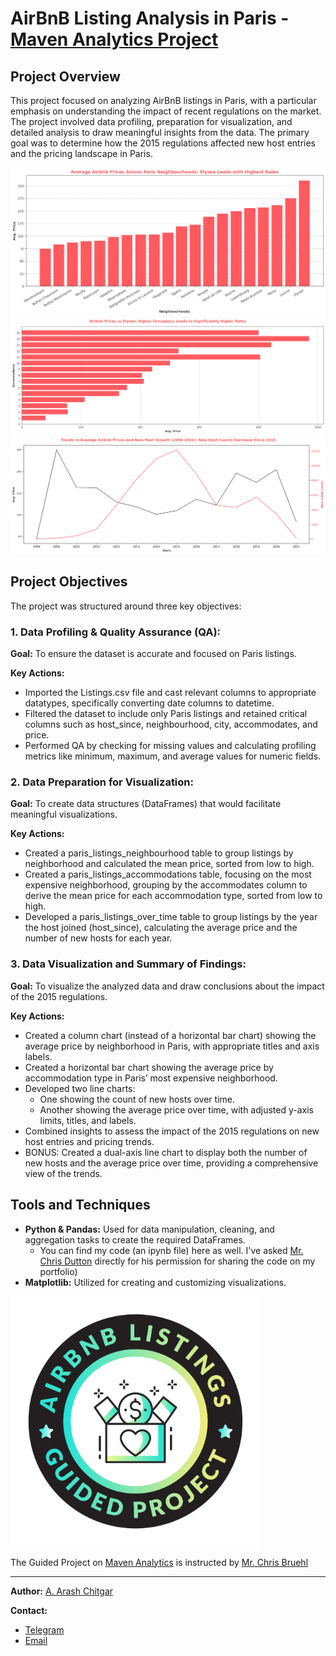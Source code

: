 # AirBnB Listing Analysis in Paris - [Maven Analytics Project](https://mavenanalytics.io/blog/introducing-guided-projects)

## Project Overview
This project focused on analyzing AirBnB listings in Paris, with a particular emphasis on understanding the impact of recent regulations on the market. The project involved data profiling, preparation for visualization, and detailed analysis to draw meaningful insights from the data. The primary goal was to determine how the 2015 regulations affected new host entries and the pricing landscape in Paris.

![Average Airbnb Prices Across Paris Neighbourhoods - Elysee Leads with Highest Rates](https://github.com/ArashCh/Data-Analysis-Portfolio/blob/master/Python/Maven%20Analytics%20-%20Airbnb%20Listings%20%26%20Reviews/Visualizations/Average%20Airbnb%20Prices%20Across%20Paris%20Neighbourhoods%20-%20Elysee%20Leads%20with%20Highest%20Rates.png)
![Airbnb Prices in Elysee - Higher Occupancy Leads to Significantly Higher Rates](https://github.com/ArashCh/Data-Analysis-Portfolio/blob/master/Python/Maven%20Analytics%20-%20Airbnb%20Listings%20%26%20Reviews/Visualizations/Airbnb%20Prices%20in%20Elysee%20-%20Higher%20Occupancy%20Leads%20to%20Significantly%20Higher%20Rates.png)
![Trends in Average Airbnb Prices and New Host Growth (2008-2021) - New Host Counts Decrease Since 2015](https://github.com/ArashCh/Data-Analysis-Portfolio/blob/master/Python/Maven%20Analytics%20-%20Airbnb%20Listings%20%26%20Reviews/Visualizations/Trends%20in%20Average%20Airbnb%20Prices%20and%20New%20Host%20Growth%20(2008-2021)%20-%20New%20Host%20Counts%20Decrease%20Since%202015.png)


## Project Objectives
The project was structured around three key objectives:
### 1. Data Profiling & Quality Assurance (QA):
**Goal:** To ensure the dataset is accurate and focused on Paris listings.

**Key Actions:**
- Imported the Listings.csv file and cast relevant columns to appropriate datatypes, specifically converting date columns to datetime.
- Filtered the dataset to include only Paris listings and retained critical columns such as host_since, neighbourhood, city, accommodates, and price.
- Performed QA by checking for missing values and calculating profiling metrics like minimum, maximum, and average values for numeric fields.
### 2. Data Preparation for Visualization:
**Goal:** To create data structures (DataFrames) that would facilitate meaningful visualizations.

**Key Actions:**
- Created a paris_listings_neighbourhood table to group listings by neighborhood and calculated the mean price, sorted from low to high.
- Created a paris_listings_accommodations table, focusing on the most expensive neighborhood, grouping by the accommodates column to derive the mean price for each accommodation type, sorted from low to high.
- Developed a paris_listings_over_time table to group listings by the year the host joined (host_since), calculating the average price and the number of new hosts for each year.
### 3. Data Visualization and Summary of Findings:
**Goal:** To visualize the analyzed data and draw conclusions about the impact of the 2015 regulations.

**Key Actions:**
- Created a column chart (instead of a horizontal bar chart) showing the average price by neighborhood in Paris, with appropriate titles and axis labels.
- Created a horizontal bar chart showing the average price by accommodation type in Paris’ most expensive neighborhood.
- Developed two line charts:
  - One showing the count of new hosts over time.
  - Another showing the average price over time, with adjusted y-axis limits, titles, and labels.
- Combined insights to assess the impact of the 2015 regulations on new host entries and pricing trends.
- BONUS: Created a dual-axis line chart to display both the number of new hosts and the average price over time, providing a comprehensive view of the trends.

## Tools and Techniques
- **Python & Pandas:** Used for data manipulation, cleaning, and aggregation tasks to create the required DataFrames.
  - You can find my code (an ipynb file) here as well. I've asked [Mr. Chris Dutton](https://mavenanalytics.io/meet-the-team/chris-dutton) directly for his permission for sharing the code on my portfolio)
- **Matplotlib:** Utilized for creating and customizing visualizations.

![MavenAnalytics Badge](https://github.com/ArashCh/Data-Analysis-Portfolio/blob/master/Python/Maven%20Analytics%20-%20Airbnb%20Listings%20%26%20Reviews/MavenAnalytics-Airbnb-Listing-Badge.png)

The Guided Project on [Maven Analytics](https://mavenanalytics.io/) is instructed by [Mr. Chris Bruehl](https://mavenanalytics.io/meet-the-team/chris-bruehl)


---
**Author:** [A. Arash Chitgar](https://www.linkedin.com/in/a-arash-chitgar/)

**Contact:**
- [Telegram](https://t.me/Arash_Chitgar)
- [Email](a.arash.chitgar@gmail.com)


